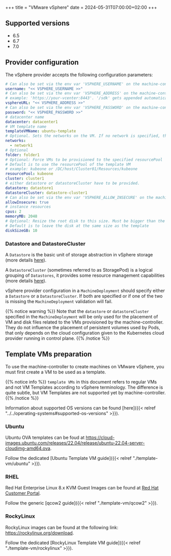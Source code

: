 +++
title = "VMware vSphere"
date = 2024-05-31T07:00:00+02:00
+++

## Supported versions

* 6.5
* 6.7
* 7.0

## Provider configuration

The vSphere provider accepts the following configuration parameters:

```yaml
# Can also be set via the env var 'VSPHERE_USERNAME' on the machine-controller
username: "<< VSPHERE_USERNAME >>"
# Can also be set via the env var 'VSPHERE_ADDRESS' on the machine-controller
# example: 'https://your-vcenter:8443'. '/sdk' gets appended automatically
vsphereURL: "<< VSPHERE_ADDRESS >>"
# Can also be set via the env var 'VSPHERE_PASSWORD' on the machine-controller
password: "<< VSPHERE_PASSWORD >>"
# datacenter name
datacenter: datacenter1
# VM template name
templateVMName: ubuntu-template
# Optional. Sets the networks on the VM. If no network is specified, the template default will be used.
networks:
  - network1
# Optional
folder: folder1
# Optional: Force VMs to be provisioned to the specified resourcePool
# Default is to use the resourcePool of the template VM
# example: kubeone or /DC/host/Cluster01/Resources/kubeone
resourcePool: kubeone
cluster: cluster1
# either datastore or datastoreCluster have to be provided.
datastore: datastore1
datastoreCluster: datastore-cluster1
# Can also be set via the env var 'VSPHERE_ALLOW_INSECURE' on the machine-controller
allowInsecure: true
# instance resources
cpus: 2
memoryMB: 2048
# Optional: Resize the root disk to this size. Must be bigger than the existing size
# Default is to leave the disk at the same size as the template
diskSizeGB: 10
```

### Datastore and DatastoreCluster

A `Datastore` is the basic unit of storage abstraction in vSphere storage (more details [here][datastore]).

A `DatastoreCluster` (sometimes referred to as StoragePod) is a logical grouping of `Datastores`,
it provides some resource management capabilities (more details [here][datastore_cluster]).

vSphere provider configuration in a `MachineDeployment` should specify either a `Datastore` or a
`DatastoreCluster`. If both are specified or if one of the two is missing the `MachineDeployment`
validation will fail.

{{% notice warning %}}
Note that the `datastore` or `datastoreCluster` specified in the `MachineDeployment` will be only
used for the placement of VM and disk files related to the VMs provisioned by the machine-controller.
They do not influence the placement of persistent volumes used by Pods, that only depends on the
cloud configuration given to the Kubernetes cloud provider running in control plane.
{{% /notice %}}

## Template VMs preparation

To use the machine-controller to create machines on VMware vSphere, you must first create a VM to be
used as a template.

{{% notice info %}}
`template VMs` in this document refers to regular VMs and not VM Templates according
to vSphere terminology. The difference is quite subtle, but VM Templates are not supported yet by
machine-controller.
{{% /notice %}}

Information about supported OS versions can be found [here]({{< relref "../../operating-systems#supported-os-versions" >}}).

### Ubuntu

Ubuntu OVA templates can be foud at <https://cloud-images.ubuntu.com/releases/22.04/release/ubuntu-22.04-server-cloudimg-amd64.ova>.

Follow the dedicated [Ubuntu Template VM guide]({{< relref "./template-vm/ubuntu" >}}).

### RHEL

Red Hat Enterprise Linux 8.x KVM Guest Images can be found at [Red Hat Customer Portal][rh_portal_rhel8].

Follow the generic [qcow2 guide]({{< relref "./template-vm/qcow2" >}}).

### RockyLinux

RockyLinux images can be found at the following link: <https://rockylinux.org/download>.

Follow the dedicated [RockyLinux Template VM guide]({{< relref "./template-vm/rockylinux" >}}).

[datastore]: https://docs.vmware.com/en/VMware-vSphere/6.7/com.vmware.vsphere.storage.doc/GUID-3CC7078E-9C30-402C-B2E1-2542BEE67E8F.html
[datastore_cluster]: https://docs.vmware.com/en/VMware-vSphere/6.7/com.vmware.vsphere.resmgmt.doc/GUID-598DF695-107E-406B-9C95-0AF961FC227A.html
[inflate_thin_virtual_disks]: https://docs.vmware.com/en/VMware-vSphere/6.7/com.vmware.vsphere.storage.doc/GUID-C371B88F-C407-4A69-8F3B-FA877D6955F8.html
[rh_portal_rhel8]: https://access.redhat.com/downloads/content/479/ver=/rhel---8/8.1/x86_64/product-software
